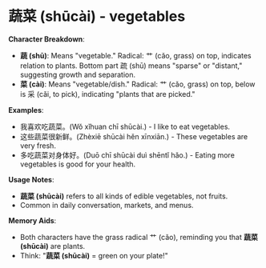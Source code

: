 # **蔬菜 (shūcài) - vegetables**

**Character Breakdown**:  
- **蔬 (shū)**: Means "vegetable." Radical: 艹 (cǎo, grass) on top, indicates relation to plants. Bottom part 疏 (shū) means "sparse" or "distant," suggesting growth and separation.  
- **菜 (cài)**: Means "vegetable/dish." Radical: 艹 (cǎo, grass) on top, below is 采 (cǎi, to pick), indicating "plants that are picked."

**Examples**:  
- 我喜欢吃蔬菜。(Wǒ xǐhuan chī shūcài.) - I like to eat vegetables.  
- 这些蔬菜很新鲜。(Zhèxiē shūcài hěn xīnxiān.) - These vegetables are very fresh.  
- 多吃蔬菜对身体好。(Duō chī shūcài duì shēntǐ hǎo.) - Eating more vegetables is good for your health.

**Usage Notes**:  
- **蔬菜 (shūcài)** refers to all kinds of edible vegetables, not fruits.  
- Common in daily conversation, markets, and menus.

**Memory Aids**:  
- Both characters have the grass radical 艹 (cǎo), reminding you that **蔬菜 (shūcài)** are plants.  
- Think: "**蔬菜 (shūcài)** = green on your plate!"